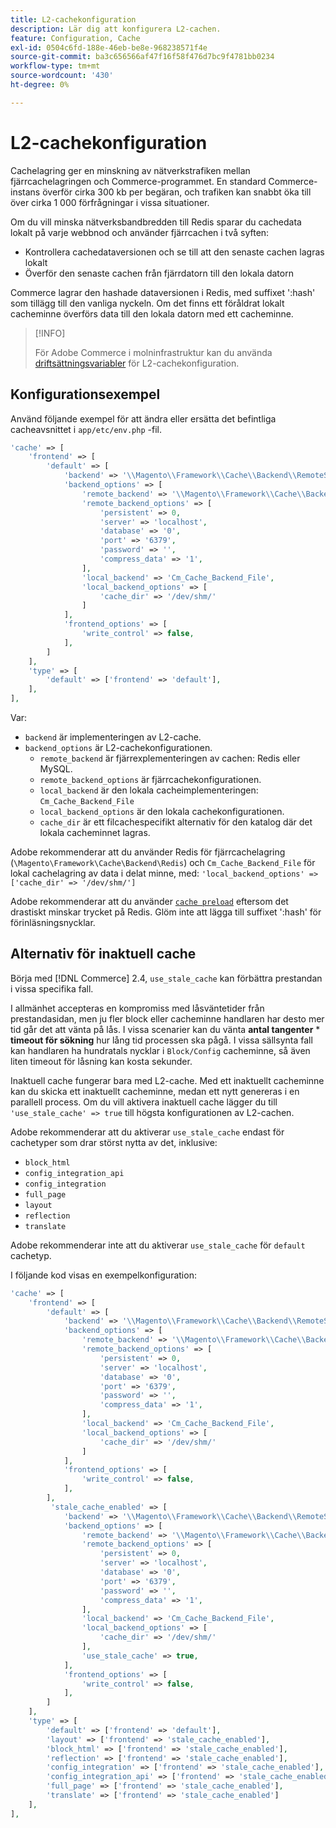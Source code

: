 ```yaml
---
title: L2-cachekonfiguration
description: Lär dig att konfigurera L2-cachen.
feature: Configuration, Cache
exl-id: 0504c6fd-188e-46eb-be8e-968238571f4e
source-git-commit: ba3c656566af47f16f58f476d7bc9f4781bb0234
workflow-type: tm+mt
source-wordcount: '430'
ht-degree: 0%

---
```


# L2-cachekonfiguration

Cachelagring ger en minskning av nätverkstrafiken mellan fjärrcachelagringen och Commerce-programmet. En standard Commerce-instans överför cirka 300 kb per begäran, och trafiken kan snabbt öka till över cirka 1 000 förfrågningar i vissa situationer.

Om du vill minska nätverksbandbredden till Redis sparar du cachedata lokalt på varje webbnod och använder fjärrcachen i två syften:

- Kontrollera cachedataversionen och se till att den senaste cachen lagras lokalt
- Överför den senaste cachen från fjärrdatorn till den lokala datorn

Commerce lagrar den hashade dataversionen i Redis, med suffixet &#39;:hash&#39; som tillägg till den vanliga nyckeln. Om det finns ett föråldrat lokalt cacheminne överförs data till den lokala datorn med ett cacheminne.

>[!INFO]
>
>För Adobe Commerce i molninfrastruktur kan du använda [driftsättningsvariabler](https://experienceleague.adobe.com/docs/commerce-cloud-service/user-guide/configure/env/stage/variables-deploy.html#redis_backend) för L2-cachekonfiguration.

## Konfigurationsexempel

Använd följande exempel för att ändra eller ersätta det befintliga cacheavsnittet i `app/etc/env.php` -fil.

```php
'cache' => [
    'frontend' => [
        'default' => [
            'backend' => '\\Magento\\Framework\\Cache\\Backend\\RemoteSynchronizedCache',
            'backend_options' => [
                'remote_backend' => '\\Magento\\Framework\\Cache\\Backend\\Redis',
                'remote_backend_options' => [
                    'persistent' => 0,
                    'server' => 'localhost',
                    'database' => '0',
                    'port' => '6379',
                    'password' => '',
                    'compress_data' => '1',
                ],
                'local_backend' => 'Cm_Cache_Backend_File',
                'local_backend_options' => [
                    'cache_dir' => '/dev/shm/'
                ]
            ],
            'frontend_options' => [
                'write_control' => false,
            ],
        ]
    ],
    'type' => [
        'default' => ['frontend' => 'default'],
    ],
],
```

Var:

- `backend` är implementeringen av L2-cache.
- `backend_options` är L2-cachekonfigurationen.
   - `remote_backend` är fjärrexplementeringen av cachen: Redis eller MySQL.
   - `remote_backend_options` är fjärrcachekonfigurationen.
   - `local_backend` är den lokala cacheimplementeringen: `Cm_Cache_Backend_File`
   - `local_backend_options` är den lokala cachekonfigurationen.
   - `cache_dir` är ett filcachespecifikt alternativ för den katalog där det lokala cacheminnet lagras.

Adobe rekommenderar att du använder Redis för fjärrcachelagring (`\Magento\Framework\Cache\Backend\Redis`) och `Cm_Cache_Backend_File` för lokal cachelagring av data i delat minne, med: `'local_backend_options' => ['cache_dir' => '/dev/shm/']`

Adobe rekommenderar att du använder [`cache preload`](redis-pg-cache.md#redis-preload-feature) eftersom det drastiskt minskar trycket på Redis. Glöm inte att lägga till suffixet &#39;:hash&#39; för förinläsningsnycklar.

## Alternativ för inaktuell cache

Börja med [!DNL Commerce] 2.4, `use_stale_cache` kan förbättra prestandan i vissa specifika fall.

I allmänhet accepteras en kompromiss med låsväntetider från prestandasidan, men ju fler block eller cacheminne handlaren har desto mer tid går det att vänta på lås. I vissa scenarier kan du vänta **antal tangenter** \* **timeout för sökning** hur lång tid processen ska pågå. I vissa sällsynta fall kan handlaren ha hundratals nycklar i `Block/Config` cacheminne, så även liten timeout för låsning kan kosta sekunder.

Inaktuell cache fungerar bara med L2-cache. Med ett inaktuellt cacheminne kan du skicka ett inaktuellt cacheminne, medan ett nytt genereras i en parallell process. Om du vill aktivera inaktuell cache lägger du till `'use_stale_cache' => true` till högsta konfigurationen av L2-cachen.

Adobe rekommenderar att du aktiverar `use_stale_cache` endast för cachetyper som drar störst nytta av det, inklusive:

- `block_html`
- `config_integration_api`
- `config_integration`
- `full_page`
- `layout`
- `reflection`
- `translate`

Adobe rekommenderar inte att du aktiverar `use_stale_cache` för `default` cachetyp.

I följande kod visas en exempelkonfiguration:

```php
'cache' => [
    'frontend' => [
        'default' => [
            'backend' => '\\Magento\\Framework\\Cache\\Backend\\RemoteSynchronizedCache',
            'backend_options' => [
                'remote_backend' => '\\Magento\\Framework\\Cache\\Backend\\Redis',
                'remote_backend_options' => [
                    'persistent' => 0,
                    'server' => 'localhost',
                    'database' => '0',
                    'port' => '6379',
                    'password' => '',
                    'compress_data' => '1',
                ],
                'local_backend' => 'Cm_Cache_Backend_File',
                'local_backend_options' => [
                    'cache_dir' => '/dev/shm/'
                ]
            ],
            'frontend_options' => [
                'write_control' => false,
            ],
        ],
         'stale_cache_enabled' => [
            'backend' => '\\Magento\\Framework\\Cache\\Backend\\RemoteSynchronizedCache',
            'backend_options' => [
                'remote_backend' => '\\Magento\\Framework\\Cache\\Backend\\Redis',
                'remote_backend_options' => [
                    'persistent' => 0,
                    'server' => 'localhost',
                    'database' => '0',
                    'port' => '6379',
                    'password' => '',
                    'compress_data' => '1',
                ],
                'local_backend' => 'Cm_Cache_Backend_File',
                'local_backend_options' => [
                    'cache_dir' => '/dev/shm/'
                ],
                'use_stale_cache' => true,
            ],
            'frontend_options' => [
                'write_control' => false,
            ],
        ]
    ],
    'type' => [
        'default' => ['frontend' => 'default'],
        'layout' => ['frontend' => 'stale_cache_enabled'],
        'block_html' => ['frontend' => 'stale_cache_enabled'],
        'reflection' => ['frontend' => 'stale_cache_enabled'],
        'config_integration' => ['frontend' => 'stale_cache_enabled'],
        'config_integration_api' => ['frontend' => 'stale_cache_enabled'],
        'full_page' => ['frontend' => 'stale_cache_enabled'],
        'translate' => ['frontend' => 'stale_cache_enabled']
    ],
],
```
